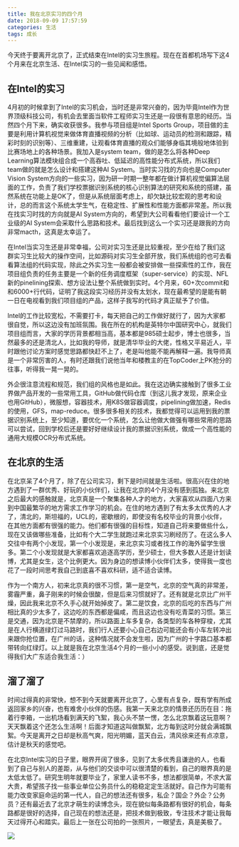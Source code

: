 ```yaml
---
title: 我在北京实习的四个月
date: 2018-09-09 17:57:59
categories: 生活
tags: 成长
---
```


今天终于要离开北京了，正式结束在Intel的实习生旅程。现在在首都机场写下这4个月来在北京生活、在Intel实习的一些见闻和感悟。


## 在Intel的实习
4月初的时候拿到了Intel的实习机会，当时还是非常兴奋的，因为毕竟Intel作为世界顶级科技公司，有机会去里面当软件工程师实习生还是一段很有意思的经历。当然四个月下来，确实收获很多。我参与项目组是Intel Sports Group，项目做的主要是利用计算机视觉来做体育直播视频的分析（比如球、运动员的检测和跟踪，精彩时刻的识别等）、三维重建，让观看体育直播的观众们能够身临其境般地体验到比赛场地上的各种场景。我加入是system team，做的是怎么将各种Deep Learning算法模块组合成一个高吞吐、低延迟的高性能分布式系统，所以我们team做的就是怎么设计和搭建这种AI System。当时实习找的方向也是Computer Vision System方向的一些实习，因为研一时期一整年都在做计算机视觉偏算法层面的工作，负责了我们学校票据识别系统的核心识别算法的研究和系统的搭建，虽然系统在功能上是OK了，但是从系统层面考虑上，却欠缺比较宏观的思考和设计，总的而言这个系统太学生气，在稳定性、扩展性和性能方面都非常差。所以我在找实习时找的方向就是AI System方向的，希望到大公司看看他们要设计一个工业级的AI System会采取什么思路和技术。最后找到这么一个实习还是跟我的方向非常macth，这真是太幸运了。


在Intel当实习生还是非常幸福，公司对实习生还是比较重视，至少在给了我们这群实习生比较大的操作空间，比如源码对实习生全部开放，我们系统组的也可去看看算法组的代码实现，除此之外实习生一般都会被安排做一些探索性的工作，我在项目组负责的任务主要是一个新的任务调度框架（super-service）的实现、NFL新的pinelining探索、想方设法让整个系统做到实时。4个月来，60+次commit和和6000+行代码，证明了我这段实习经历并没有太划水，现在最希望的是能有朝一日在电视看到我们项目组的产品，这样子我写的代码才真正赋予了价值。

Intel的工作比较宽松，不需要打卡，每天把自己的工作做好就行了，因为大家都很自觉，所以这边没有加班氛围。我在所在的机构是英特尔中国研究中心，就我们项目组而言，大家的学历背景都相当高，基本都是985硕士起步，博士也很多，当然最多的还是清北人，比如我的导师，就是清华毕业的大佬，性格又平易近人，平时跟他讨论方案时感觉思路都快赶不上了，老是叫他能不能再解释一遍。我导师真是一个非常厉害的人，有时还跟我们说他当年和楼教主的在TopCoder上PK抢分的往事，听得我一晃一晃的。

外企很注意流程和规范，我们组的风格也是如此。我在这边确实接触到了很多工业界做产品开发的一些常用工具，GitHub做代码仓库（到这儿我才发现，原来企业也用GitHub），微服想，容器技术，用K8S做容器调度，pipelining做加速，Redis的使用，GFS，map-reduce。很多很多相关的技术，我都觉得可以运用到我的票据识别系统上，至少知道，要优化一个系统，怎么让他做大做强有哪些常用的思路可以尝试，回到学校后还是要好好继续设计我的票据识别系统，做成一个高性能的通用大规模OCR分布式系统。



## 在北京的生活
在北京呆了4个月了，除了在公司实习，剩下是时间就是生活啦。很高兴在住的地方遇到了一群优秀、好玩的小伙伴们，让我在北京的4个月没有感到孤独。来北京之后最大的感触就是，北京真是一个聚集各种人才的地方，大家喜欢从四面八方来到中国最繁华的地方需求工作学习的机会。在住的地方遇到了有太多太优秀的人才了，清北的，斯坦福的，UCL的，密歇根的，即使没有名校毕业的背景小伙伴，在其他方面都有很强的能力。他们都有很强的目标性，知道自己将来要做些什么，现在又该做哪些准备，比如有个大二学生就跑过来北京实习刷经历了。在这么多人交往中有两个小发现，第一个小发现是，来北京实习或者找工作的海外留学生很多。第二个小发现就是大家都喜欢追逐高学历，至少硕士，但大多数人还是计划读博，尤其是女生，这个比例更大。因为身边的想读博小伙伴们太多，使得我一度也花了一段时间思考我自己到底喜不喜欢科研，适不适合读博。

作为一个南方人，初来北京真的很不习惯，第一是空气，北京的空气真的非常差，雾霾严重，鼻子刚来的时候会很酸，但是后来习惯就好了。还有就是北京比广州干燥，因此我来北京不久手心就开始掉皮了。第二是饮食，北京的后吃的东西与广州相比真的少太多了，这边吃的东西都是偏咸，而且这边也没有吃青菜的习惯。第三是交通，因为北京是不禁摩的，所以路面上车多复杂，各类型的车各种穿梭，尤其是在人行横道绿灯过马路时，我们行人还要小心自己右边可能还会有小车左转冲出来跟你抢位置，在广州的话，这种情况就不会发生啦，因为广州的十字路口基本都带转向红绿灯。以上就是我在北京生活4个月的一些小小的感受。说到底，还是觉得我们大广东适合我生活：）

## 溜了溜了
时间过得真的非常快，想不到今天就要离开北京了，心里有点复杂，既有学有所成返回家乡的兴奋，也有难舍小伙伴的伤感。我第一天来北京的情景还历历在目：拖着行李箱，一出机场看到满天的飞絮，我心头不禁一愣，怎么北京飘着这玩意啊？天天飘着这个还怎么生活啊！后面才知道这叫做飘絮，北方每到这时分就会满城飘絮。今天是离开之日却是秋高气爽，阳光明媚，蓝天白云，清风徐来还有点凉意，估计是秋天的感觉吧。


在北京Intel实习的日子里，眼界开阔了很多，见到了太多优秀且谦逊的人，也看到了自己与别人的差距，从与他们的交谈中可以很清楚的看到，自己的眼界真的是太低太低了。研究生明年就要毕业了，家里人读书不多，想法都很简单，不求大富大贵，希望孩子找一些事业单位公务员什么的稳稳定定生活就好。自己作为可能有能力改变家庭命运的第一代人，自己的想法还有很多，私企？国企？外企？公务员？还有最近去了北京才萌生的读博念头，现在貌似每条路都有很好的机会，每条路都是很好的选择，自己现在的想法还是，把技术做到极致，专注技术才能让我每天过得开心和踏实。最后上一张在公司拍的一张照片，一眼望去，真是美极了。

![](1.jpg)